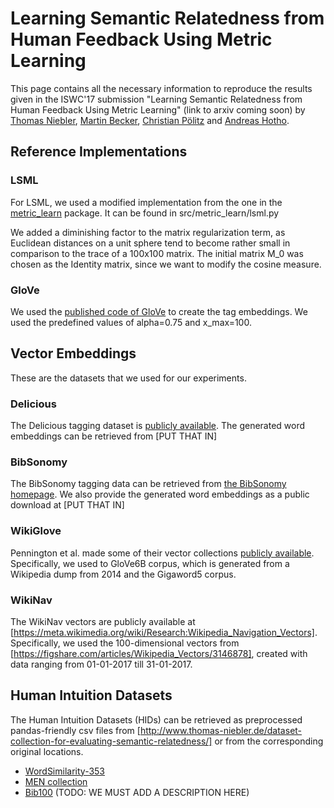 # Learning Semantic Relatedness from Human Feedback Using Metric Learning

This page contains all the necessary information to reproduce the results given in the ISWC'17 submission
"Learning Semantic Relatedness from Human Feedback Using Metric Learning" (link to arxiv coming soon)
by
[Thomas Niebler](http://www.dmir.uni-wuerzburg.de/staff/niebler),
[Martin Becker](http://www.dmir.uni-wuerzburg.de/staff/martinbecker),
[Christian Pölitz](http://www.dmir.uni-wuerzburg.de/staff/christian_poelitz) and
[Andreas Hotho](http://www.dmir.uni-wuerzburg.de/staff/hotho).

## Reference Implementations
### LSML
For LSML, we used a modified implementation from the one in the [metric_learn](https://github.com/all-umass/metric-learn) package.
It can be found in src/metric_learn/lsml.py

We added a diminishing factor to the matrix regularization term, as Euclidean distances on a unit sphere tend to become
rather small in comparison to the trace of a 100x100 matrix. The initial matrix M_0 was chosen as the Identity matrix,
since we want to modify the cosine measure.

### GloVe
We used the [published code of GloVe](https://nlp.stanford.edu/projects/glove/) to create the tag embeddings.
We used the predefined values of alpha=0.75 and x_max=100.

## Vector Embeddings
These are the datasets that we used for our experiments.

### Delicious
The Delicious tagging dataset is [publicly available](http://www.zubiaga.org/datasets/socialbm0311).
The generated word embeddings can be retrieved from [PUT THAT IN] 

### BibSonomy
The BibSonomy tagging data can be retrieved from [the BibSonomy homepage](https://www.kde.cs.uni-kassel.de/bibsonomy/dumps/).
We also provide the generated word embeddings as a public download at [PUT THAT IN] 

### WikiGlove
Pennington et al. made some of their vector collections [publicly available](https://nlp.stanford.edu/projects/glove/).
Specifically, we used to GloVe6B corpus, which is generated from a Wikipedia dump from 2014 and the Gigaword5 corpus.

### WikiNav
The WikiNav vectors are publicly available at [https://meta.wikimedia.org/wiki/Research:Wikipedia_Navigation_Vectors].
Specifically, we used the 100-dimensional vectors from [https://figshare.com/articles/Wikipedia_Vectors/3146878], created
with data ranging from 01-01-2017 till 31-01-2017.

## Human Intuition Datasets
The Human Intuition Datasets (HIDs) can be retrieved as preprocessed pandas-friendly csv files 
from [http://www.thomas-niebler.de/dataset-collection-for-evaluating-semantic-relatedness/]
or from the corresponding original locations.
* [WordSimilarity-353](http://www.cs.technion.ac.il/~gabr/resources/data/wordsim353/wordsim353.html)
* [MEN collection](https://staff.fnwi.uva.nl/e.bruni/MEN)
* [Bib100](http://dmir.org/datasets/) (TODO: WE MUST ADD A DESCRIPTION HERE)